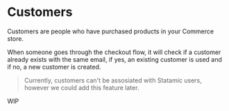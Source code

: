 # Customers

Customers are people who have purchased products in your Commerce store.

When someone goes through the checkout flow, it will check if a customer already exists with the same email, if yes, an existing customer is used and if no, a new customer is created.

> Currently, customers can't be assosiated with Statamic users, however we could add this feature later.

WIP
